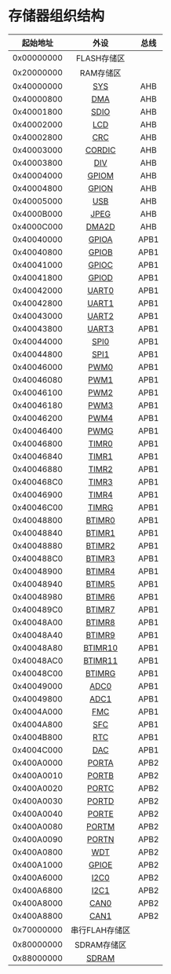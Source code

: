 # 存储器组织结构

| 起始地址    | 外设                         | 总线 |
| :--------: | :-------------------------: | :--: |
| 0x00000000 | FLASH存储区                  |      |
| 0x20000000 | RAM存储区                    |      |
| 0x40000000 | [SYS](SYS/主要特性.md)       | AHB  |
| 0x40000800 | [DMA](DMA/主要特性.md)       | AHB  |
| 0x40001800 | [SDIO](SDIO/主要特性.md)     | AHB  |
| 0x40002000 | [LCD](LCD/主要特性.md)       | AHB  |
| 0x40002800 | [CRC](CRC/主要特性.md)       | AHB  |
| 0x40003000 | [CORDIC](CORDIC/主要特性.md) | AHB  |
| 0x40003800 | [DIV](DIV/主要特性.md)       | AHB  |
| 0x40004000 | [GPIOM](GPIO/主要特性.md)    | AHB  |
| 0x40004800 | [GPION](GPIO/主要特性.md)    | AHB  |
| 0x40005000 | [USB](USB/主要特性.md)       | AHB  |
| 0x4000B000 | [JPEG](JPEG/主要特性.md)     | AHB  |
| 0x4000C000 | [DMA2D](DMA2D/主要特性.md)   | AHB  |
| 0x40040000 | [GPIOA](GPIO/主要特性.md)    | APB1 |
| 0x40040800 | [GPIOB](GPIO/主要特性.md)    | APB1 |
| 0x40041000 | [GPIOC](GPIO/主要特性.md)    | APB1 |
| 0x40041800 | [GPIOD](GPIO/主要特性.md)    | APB1 |
| 0x40042000 | [UART0](UART/主要特性.md)    | APB1 |
| 0x40042800 | [UART1](UART/主要特性.md)    | APB1 |
| 0x40043000 | [UART2](UART/主要特性.md)    | APB1 |
| 0x40043800 | [UART3](UART/主要特性.md)    | APB1 |
| 0x40044000 | [SPI0](SPI/主要特性.md)      | APB1 |
| 0x40044800 | [SPI1](SPI/主要特性.md)      | APB1 |
| 0x40046000 | [PWM0](PWM/主要特性.md)      | APB1 |
| 0x40046080 | [PWM1](PWM/主要特性.md)      | APB1 |
| 0x40046100 | [PWM2](PWM/主要特性.md)      | APB1 |
| 0x40046180 | [PWM3](PWM/主要特性.md)      | APB1 |
| 0x40046200 | [PWM4](PWM/主要特性.md)      | APB1 |
| 0x40046400 | [PWMG](PWM/主要特性.md)      | APB1 |
| 0x40046800 | [TIMR0](TIMR/主要特性.md)    | APB1 |
| 0x40046840 | [TIMR1](TIMR/主要特性.md)    | APB1 |
| 0x40046880 | [TIMR2](TIMR/主要特性.md)    | APB1 |
| 0x400468C0 | [TIMR3](TIMR/主要特性.md)    | APB1 |
| 0x40046900 | [TIMR4](TIMR/主要特性.md)    | APB1 |
| 0x40046C00 | [TIMRG](TIMR/主要特性.md)    | APB1 |
| 0x40048800 | [BTIMR0](BTIMR/主要特性.md)  | APB1 |
| 0x40048840 | [BTIMR1](BTIMR/主要特性.md)  | APB1 |
| 0x40048880 | [BTIMR2](BTIMR/主要特性.md)  | APB1 |
| 0x400488C0 | [BTIMR3](BTIMR/主要特性.md)  | APB1 |
| 0x40048900 | [BTIMR4](BTIMR/主要特性.md)  | APB1 |
| 0x40048940 | [BTIMR5](BTIMR/主要特性.md)  | APB1 |
| 0x40048980 | [BTIMR6](BTIMR/主要特性.md)  | APB1 |
| 0x400489C0 | [BTIMR7](BTIMR/主要特性.md)  | APB1 |
| 0x40048A00 | [BTIMR8](BTIMR/主要特性.md)  | APB1 |
| 0x40048A40 | [BTIMR9](BTIMR/主要特性.md)  | APB1 |
| 0x40048A80 | [BTIMR10](BTIMR/主要特性.md) | APB1 |
| 0x40048AC0 | [BTIMR11](BTIMR/主要特性.md) | APB1 |
| 0x40048C00 | [BTIMRG](BTIMR/主要特性.md)  | APB1 |
| 0x40049000 | [ADC0](ADC/主要特性.md)      | APB1 |
| 0x40049800 | [ADC1](ADC/主要特性.md)      | APB1 |
| 0x4004A000 | [FMC](FMC/主要特性.md)       | APB1 |
| 0x4004A800 | [SFC](SFC/主要特性.md)       | APB1 |
| 0x4004B800 | [RTC](RTC/主要特性.md)       | APB1 |
| 0x4004C000 | [DAC](DAC/主要特性.md)       | APB1 |
| 0x400A0000 | [PORTA](PORT/主要特性.md)    | APB2 |
| 0x400A0010 | [PORTB](PORT/主要特性.md)    | APB2 |
| 0x400A0020 | [PORTC](PORT/主要特性.md)    | APB2 |
| 0x400A0030 | [PORTD](PORT/主要特性.md)    | APB2 |
| 0x400A0040 | [PORTE](PORT/主要特性.md)    | APB2 |
| 0x400A0080 | [PORTM](PORT/主要特性.md)    | APB2 |
| 0x400A0090 | [PORTN](PORT/主要特性.md)    | APB2 |
| 0x400A0800 | [WDT](WDT/主要特性.md)       | APB2 |
| 0x400A1000 | [GPIOE](GPIO/主要特性.md)    | APB2 |
| 0x400A6000 | [I2C0](I2C/主要特性.md)      | APB2 |
| 0x400A6800 | [I2C1](I2C/主要特性.md)      | APB2 |
| 0x400A8000 | [CAN0](CAN/主要特性.md)      | APB2 |
| 0x400A8800 | [CAN1](CAN/主要特性.md)      | APB2 |
| 0x70000000 | 串行FLAH存储区               |      |
| 0x80000000 | SDRAM存储区                  |      |
| 0x88000000 | [SDRAM](SDRAM/主要特性.md)   |      |

